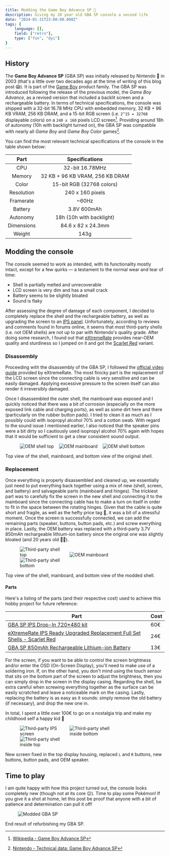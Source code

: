 ```yaml
---
title: Modding the Game Boy Advance SP 👾
description: Giving my 20 year old GBA SP console a second life
date: "2024-01-31T23:00:00.000Z"
tags: {
    language: [],
    field: ["retro"],
    type: ["fun", "dyi"]
}
---
```


## History

The **Game Boy Advance SP** (GBA SP) was initially released by Nintendo 🍄 in 2003 (that's a little over two decades ago at the time of writing of this blog post 😱). It is part of the [Game Boy](https://en.wikipedia.org/wiki/Nintendo_video_game_consoles#Game_Boy_(1989)) product family. The GBA SP was introduced following the release of the previous model, the *Game Boy Advance*, as a revised version that included a backlit screen and a rechargeable battery. In terms of technical specifications, the console was shipped with a 32-bit 16.78 MHz CPU with embedded memory, 32 KB + 96 KB VRAM, 256 KB DRAM, and a 15-bit RGB screen (i.e. `2^15 = 32768` displayable colors) on a `240 x 160` pixels LCD screen[^1]. Providing around 18h of autonomy (10h with backlight turned on), the GBA SP was compatible with nearly all *Game Boy* and *Game Boy Color* games[^2].

You can find the most relevant technical specifications of the console in the table shown below:

[^1]: [Wikipedia - Game Boy Advance SP](https://en.wikipedia.org/wiki/Game_Boy_Advance_SP)
[^2]: [Nintendo - Technical data: Game Boy Advance SP](https://www.nintendo.co.uk/Support/Game-Boy-Advance-SP/Product-information/Technical-data/Technical-data-619375.html)

|    Part    |          Specifications         |
|:----------:|:-------------------------------:|
|     CPU    |         32-bit 16.78MHz         |
|   Memory   | 32 KB + 96 KB VRAM, 256 KB DRAM |
|    Color   |    15-bit RGB (32768 colors)    |
| Resolution |         240 x 160 pixels        |
|  Framerate |              ~60Hz              |
|   Battery  |           3.8V 600mAh           |
|  Autonomy  |     18h (10h with backlight)    |
| Dimensions |        84.6 x 82 x 24.3mm       |
|   Weight   |               143g              |

## Modding the console

The console seemed to work as intended, with its functionality mostly intact, except for a few quirks — a testament to the normal wear and tear of time:

- Shell is partially melted and unrecoverable
- LCD screen is very dim and has a small crack
- Battery seems to be slightly bloated
- Sound is flaky

After assessing the degree of damage of each component, I decided to completely replace the shell and the rechargeable battery, as well as upgrading the screen to an [IPS panel](https://en.wikipedia.org/wiki/IPS_panel). Unfortunately, according to reviews and comments found in forums online, it seems that most third-party shells (i.e. not OEM shells) are not up to par with Nintendo's quality grade. After doing some research, I found out that [eXtremeRate](https://extremerate.com/) provides near-OEM quality and sturdiness so I jumped on it and got the [Scarlet Red](https://extremerate.com/products/extremerate-ips-ready-upgraded-replacement-full-set-shells-with-buttons-for-gameboy-advance-sp-gba-sp-compatible-with-both-ips-standard-lcd-scarlet-red?_pos=1&_psq=gba+sp+scar&_ss=e&_v=1.0) variant.

### Disassembly

Proceeding with the disassembly of the GBA SP, I followed the [official video guide](https://youtu.be/R7EHybsHhE4) provided by eXtremeRate. The most finicky part is the replacement of the LCD screen since the connecting cable is very sensitive and can be easily damaged. Applying excessive pressure to the screen itself can also render it irreversibly damaged.

Once I disassembled the outer shell, the mainboard was exposed and I quickly noticed that there was a bit of corrosion (especially on the more exposed link cable and charging ports), as well as some dirt here and there (particularly on the rubber button pads). I tried to clean it as much as I possibly could with isopropyl alcohol 70% and a cotton swab. With regard to the sound issue I mentioned earlier, I also noticed that the speaker pins were a bit dirty so I cautiously used isopropyl alcohol 70% again with hopes that it would be sufficient to get a clear consistent sound output.

<div>
  <figure class="figure">
    <img alt="OEM shell top" src="/images/2.gba_sp/original_front.png" class="figure-image" style="max-width: calc(100% / 3); padding: 0 6px; object-fit: contain;">
    <img alt="OEM mainboard" src="/images/2.gba_sp/original_board.png" class="figure-image" style="max-width: calc(100% / 3); padding: 0 6px; object-fit: contain;">
    <img alt="OEM shell bottom" src="/images/2.gba_sp/original_back.png" class="figure-image" style="max-width: calc(100% / 3); padding: 0 6px; object-fit: contain;">
  </figure>
  <p class="figure-caption">Top view of the shell, mainboard, and bottom view of the original shell.</p>
</div>

### Replacement

Once everything is properly disassembled and cleaned up, we essentially just need to put everything back together using a mix of new (shell, screen, and battery) and salvageable parts (mainboard and hinges). The trickiest part was to carefully fix the screen in the new shell and connecting it to the mainboard since the connecting cable has to make a turn on itself in order to fit in the space between the rotating hinges. Given that the cable is quite short and fragile, as well as the hefty price tag 💸, it was a bit of a stressful moment. Once the screen is successfully connected, we can add the remaining parts (speaker, buttons, button pads, etc.) and screw everything in place. Lastly, the OEM battery was replaced with a third-party 3.7V 850mAh rechargeable lithium-ion battery since the original one was slightly bloated (and 20 years old 🤷‍♂️).

<div>
  <figure class="figure">
    <img alt="Third-party shell top" src="/images/2.gba_sp/modded_front.png" class="figure-image" style="max-width: calc(100% / 3); padding: 0 6px; object-fit: contain;">
    <img alt="OEM mainboard" src="/images/2.gba_sp/modded_board.png" class="figure-image" style="max-width: calc(100% / 3); padding: 0 6px; object-fit: contain;">
    <img alt="Third-party shell bottom" src="/images/2.gba_sp/modded_back.png" class="figure-image" style="max-width: calc(100% / 3); padding: 0 6px; object-fit: contain;">
  </figure>
  <p class="figure-caption">Top view of the shell, mainboard, and bottom view of the modded shell.</p>
</div>

#### Parts

Here's a listing of the parts (and their respective cost) used to achieve this hobby project for future reference:

| Part | Cost |
|---|---|
| [GBA SP IPS Drop-In 720*480 kit]( https://retrohahn.com/en/collections/gameboyadvancesp/products/gameboyadvancesp30inchdropin720480laminatedlcd?variant=44208559980808 ) | 60€ |
| [eXtremeRate IPS Ready Upgraded Replacement Full Set Shells - Scarlet Red]( https://extremerate.com/products/extremerate-ips-ready-upgraded-replacement-full-set-shells-with-buttons-for-gameboy-advance-sp-gba-sp-compatible-with-both-ips-standard-lcd-scarlet-red?_pos=1&_psq=gba+sp+scar&_ss=e&_v=1.0 ) | 24€ |
| [GBA SP 850mAh Rechargeable Lithium-ion Battery]( https://www.amazon.com/Rechargeable-Lithium-ion-Compatible-Game-Boy-Advance/dp/B00FJ2WOJE ) | 13€ |

For the screen, if you want to be able to control the screen brightness and/or enter the OSD (On-Screen Display), you'll need to make use of a soldering iron. If, on the other hand, you don't mind using the touch sensor that sits on the bottom part of the screen to adjust the brightness, then you can simply drop in the screen in the display casing. Regarding the shell, be extra careful when screwing everything together as the surface can be easily scratched and leave a noticeable mark on the casing. Lastly, replacing the battery is as easy as it sounds: simply remove the old battery (if necessary), and drop the new one in.

In total, I spent a little over 100€ to go on a nostalgia trip and make my childhood self a happy kid 🎉

<div>
  <figure class="figure">
    <img alt="Third-party IPS screen" src="/images/2.gba_sp/modded_screen.png" class="figure-image" style="max-width: calc(100% / 3); padding: 0 6px; object-fit: contain;">
    <img alt="Third-party shell inside bottom" src="/images/2.gba_sp/modded_inside_bottom.png" class="figure-image" style="max-width: calc(100% / 3); padding: 0 6px; object-fit: contain;">
    <img alt="Third-party shell inside top" src="/images/2.gba_sp/modded_inside_top.png" class="figure-image" style="max-width: calc(100% / 3); padding: 0 6px; object-fit: contain;">
  </figure>
  <p class="figure-caption">New screen fixed in the top display housing, replaced <code>L</code> and <code>R</code> buttons, new buttons, button pads, and OEM speaker.</p>
</div>

## Time to play

I am quite happy with how this project turned out, the console looks completely new (though not at its core 😉). Time to play some Pokémon! If you give it a shot at home, let this post be proof that anyone with a bit of patience and determination can pull it off!

<div>
  <figure class="figure">
    <img alt="Modded GBA SP" src="/images/2.gba_sp/modded.png" class="figure-image" style="max-width: 200px;">
  </figure>
  <p class="figure-caption">End result of refurbishing my GBA SP.</p>
</div>
